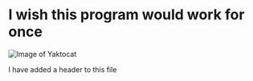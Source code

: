 # I wish this program would work for once
![Image of Yaktocat](https://octodex.github.com/images/yaktocat.png)

I have added a header to this file
